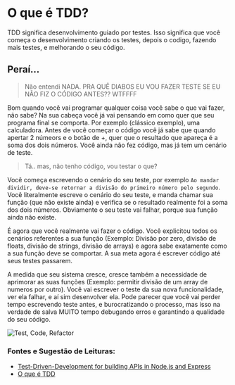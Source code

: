 # O que é TDD?
TDD significa desenvolvimento guiado por testes. Isso significa que você começa o desenvolvimento criando os testes, depois o codigo, fazendo mais testes, e melhorando o seu código.

## Peraí...
> Não entendi NADA. PRA QUÊ DIABOS EU VOU FAZER TESTE SE EU NÃO FIZ O CÓDIGO ANTES?? WTFFFF

Bom quando você vai programar qualquer coisa você sabe o que vai fazer, não sabe? Na sua cabeça você já vai pensando em como quer que seu programa final se comporta. Por exemplo (clássico exemplo), uma calculadora. Antes de você começar o código você já sabe que quando apertar 2 númeors e o botão de *+*, quer que o resultado que apareça é a soma dos dois números. Você ainda não fez código, mas já tem um cenário de teste.

> Tá.. mas, não tenho código, vou testar o que?

Você começa escrevendo o cenário do seu teste, por exemplo `Ao mandar dividir, deve-se retornar a divisão do primeiro número pelo segundo`. Você literalmente escreve o cenário do seu teste, e manda chamar sua função (que não existe ainda) e verifica se o resultado realmente foi a soma dos dois números. Obviamente o seu teste vai falhar, porque sua função ainda não existe.

É agora que você realmente vai fazer o código. Você explicitou todos os cenários referentes a sua função (Exemplo: Divisão por zero, divisão de floats, divisão de strings, divisão de arrays) e agora sabe exatamente como a sua função deve se comportar. A sua meta agora é escrever código até seus testes passarem.

A medida que seu sistema cresce, cresce também a necessidade de aprimorar as suas funções (Exemplo: permitir divisão de um array de numeros por outro). Você vai escrever o teste da sua nova funcionalidade, ver ela falhar, e aí sim desenvolver ela. Pode parecer que você vai perder tempo escrevendo teste antes, e burocratizando o processo, mas isso na verdade de salva MUITO tempo debugando erros e garantindo a qualidade do seu código.

![Test, Code, Refactor](https://rafaelfranchi.files.wordpress.com/2012/01/tdd_cycle.jpg)

### Fontes e Sugestão de Leituras:
- [Test-Driven-Development for building APIs in Node.js and Express](https://developers.redhat.com/blog/2016/03/15/test-driven-development-for-building-apis-in-node-js-and-express/)
- [O que é TDD](https://rafaelfranchi.wordpress.com/2012/01/25/o-que-e-tdd/)
